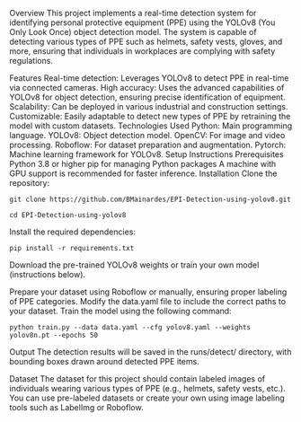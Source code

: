 Overview
This project implements a real-time detection system for identifying personal protective equipment (PPE) using the YOLOv8 (You Only Look Once) object detection model. The system is capable of detecting various types of PPE such as helmets, safety vests, gloves, and more, ensuring that individuals in workplaces are complying with safety regulations.

Features
Real-time detection: Leverages YOLOv8 to detect PPE in real-time via connected cameras.
High accuracy: Uses the advanced capabilities of YOLOv8 for object detection, ensuring precise identification of equipment.
Scalability: Can be deployed in various industrial and construction settings.
Customizable: Easily adaptable to detect new types of PPE by retraining the model with custom datasets.
Technologies Used
Python: Main programming language.
YOLOv8: Object detection model.
OpenCV: For image and video processing.
Roboflow: For dataset preparation and augmentation.
Pytorch: Machine learning framework for YOLOv8.
Setup Instructions
Prerequisites
Python 3.8 or higher
pip for managing Python packages
A machine with GPU support is recommended for faster inference.
Installation
Clone the repository:

```
git clone https://github.com/BMainardes/EPI-Detection-using-yolov8.git
```
```
cd EPI-Detection-using-yolov8
```
Install the required dependencies:
```
pip install -r requirements.txt
```
Download the pre-trained YOLOv8 weights or train your own model (instructions below).


Prepare your dataset using Roboflow or manually, ensuring proper labeling of PPE categories.
Modify the data.yaml file to include the correct paths to your dataset.
Train the model using the following command:

```
python train.py --data data.yaml --cfg yolov8.yaml --weights yolov8n.pt --epochs 50
```
Output
The detection results will be saved in the runs/detect/ directory, with bounding boxes drawn around detected PPE items.

Dataset
The dataset for this project should contain labeled images of individuals wearing various types of PPE (e.g., helmets, safety vests, etc.). You can use pre-labeled datasets or create your own using image labeling tools such as LabelImg or Roboflow.
